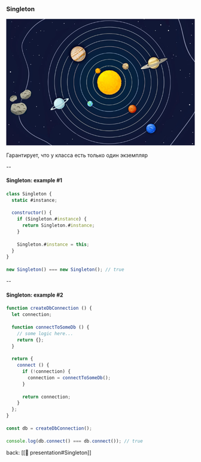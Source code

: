 ### Singleton <!-- element style="display:none" -->

![[singleton.png | 500]](./imgs/singleton.png)

Гарантирует, что у класса есть только один экземпляр

--

#### Singleton: example #1

```js [|4-9|13]
class Singleton {
  static #instance;

  constructor() {
    if (Singleton.#instance) {
      return Singleton.#instance;
    }

    Singleton.#instance = this;
  }
}

new Singleton() === new Singleton(); // true
```

--

#### Singleton: example #2

```js [|9-17|22]
function createDbConnection () {  
  let connection;  
  
  function connectToSomeDb () {  
    // some logic here...  
    return {};  
  }  
  
  return {  
    connect () {  
      if (!connection) {  
        connection = connectToSomeDb();  
      }  
  
      return connection;  
    }  
  };  
}  
  
const db = createDbConnection();  
  
console.log(db.connect() === db.connect()); // true
```

back: [[📖 presentation#Singleton]] <!-- element style="display:none" -->
